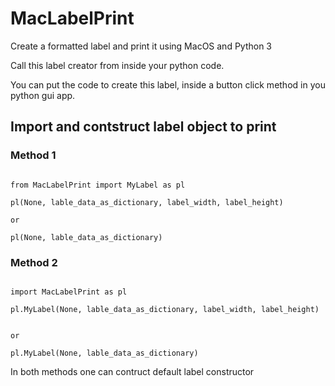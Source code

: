 # MacLabelPrint
 Create a formatted label and print it using MacOS and Python 3

 Call this label creator from inside your python code.
 
 You can put the code to create this label, inside a button click method in you python gui app.
 
## Import and contstruct label object to print

### Method 1
```

from MacLabelPrint import MyLabel as pl

pl(None, lable_data_as_dictionary, label_width, label_height)

or

pl(None, lable_data_as_dictionary)
```
### Method 2
```

import MacLabelPrint as pl

pl.MyLabel(None, lable_data_as_dictionary, label_width, label_height)


or

pl.MyLabel(None, lable_data_as_dictionary)

```
 
In both methods one can contruct default label constructor
 
